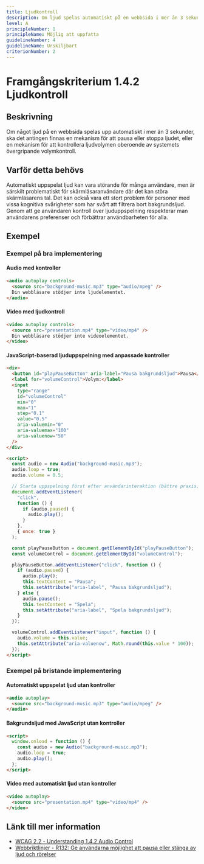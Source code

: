 ```yaml
---
title: Ljudkontroll
description: Om ljud spelas automatiskt på en webbsida i mer än 3 sekunder, finns det antingen en mekanism för att pausa eller stoppa ljudet, eller en mekanism för att kontrollera ljudvolymen oberoende av systemets övergripande volymkontroll.
level: A
principleNumber: 1
principleName: Möjlig att uppfatta
guidelineNumber: 4
guidelineName: Urskiljbart
criterionNumber: 2
---
```


# Framgångskriterium 1.4.2 Ljudkontroll

## Beskrivning

Om något ljud på en webbsida spelas upp automatiskt i mer än 3 sekunder, ska det antingen finnas en mekanism för att pausa eller stoppa ljudet, eller en mekanism för att kontrollera ljudvolymen oberoende av systemets övergripande volymkontroll.

## Varför detta behövs

Automatiskt uppspelat ljud kan vara störande för många användare, men är särskilt problematiskt för skärmläsaranvändare där det kan störa skärmläsarens tal. Det kan också vara ett stort problem för personer med vissa kognitiva svårigheter som har svårt att filtrera bort bakgrundsljud. Genom att ge användaren kontroll över ljuduppspelning respekterar man användarens preferenser och förbättrar användbarheten för alla.

## Exempel

### Exempel på bra implementering

#### Audio med kontroller

```html
<audio autoplay controls>
  <source src="background-music.mp3" type="audio/mpeg" />
  Din webbläsare stödjer inte ljudelementet.
</audio>
```

#### Video med ljudkontroll

```html
<video autoplay controls>
  <source src="presentation.mp4" type="video/mp4" />
  Din webbläsare stödjer inte videoelementet.
</video>
```

#### JavaScript-baserad ljuduppspelning med anpassade kontroller

```html
<div>
  <button id="playPauseButton" aria-label="Pausa bakgrundsljud">Pausa</button>
  <label for="volumeControl">Volym:</label>
  <input
    type="range"
    id="volumeControl"
    min="0"
    max="1"
    step="0.1"
    value="0.5"
    aria-valuemin="0"
    aria-valuemax="100"
    aria-valuenow="50"
  />
</div>

<script>
  const audio = new Audio("background-music.mp3");
  audio.loop = true;
  audio.volume = 0.5;

  // Starta uppspelning först efter användarinteraktion (bättre praxis)
  document.addEventListener(
    "click",
    function () {
      if (audio.paused) {
        audio.play();
      }
    },
    { once: true }
  );

  const playPauseButton = document.getElementById("playPauseButton");
  const volumeControl = document.getElementById("volumeControl");

  playPauseButton.addEventListener("click", function () {
    if (audio.paused) {
      audio.play();
      this.textContent = "Pausa";
      this.setAttribute("aria-label", "Pausa bakgrundsljud");
    } else {
      audio.pause();
      this.textContent = "Spela";
      this.setAttribute("aria-label", "Spela bakgrundsljud");
    }
  });

  volumeControl.addEventListener("input", function () {
    audio.volume = this.value;
    this.setAttribute("aria-valuenow", Math.round(this.value * 100));
  });
</script>
```

### Exempel på bristande implementering

#### Automatiskt uppspelat ljud utan kontroller

```html
<audio autoplay>
  <source src="background-music.mp3" type="audio/mpeg" />
</audio>
```

#### Bakgrundsljud med JavaScript utan kontroller

```html
<script>
  window.onload = function () {
    const audio = new Audio("background-music.mp3");
    audio.loop = true;
    audio.play();
  };
</script>
```

#### Video med automatiskt ljud utan kontroller

```html
<video autoplay>
  <source src="presentation.mp4" type="video/mp4" />
</video>
```

## Länk till mer information

- [WCAG 2.2 - Understanding 1.4.2 Audio Control](https://www.w3.org/WAI/WCAG22/Understanding/audio-control.html)
- [Webbriktlinjer - R132: Ge användarna möjlighet att pausa eller stänga av ljud och rörelser](https://www.digg.se/webbriktlinjer/alla-webbriktlinjer/ge-anvandarna-mojlighet-att-pausa-eller-stanga-av-ljud-och-rorelser)
